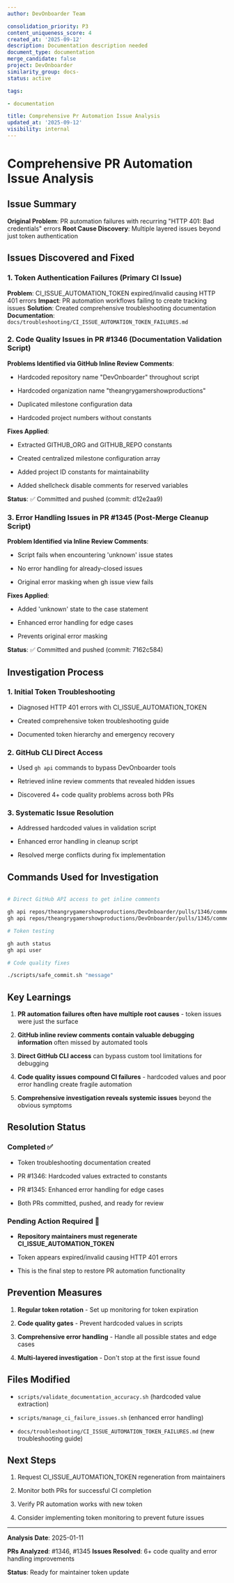 ```yaml
---
author: DevOnboarder Team

consolidation_priority: P3
content_uniqueness_score: 4
created_at: '2025-09-12'
description: Documentation description needed
document_type: documentation
merge_candidate: false
project: DevOnboarder
similarity_group: docs-
status: active

tags:

- documentation

title: Comprehensive Pr Automation Issue Analysis
updated_at: '2025-09-12'
visibility: internal
---
```


# Comprehensive PR Automation Issue Analysis

## Issue Summary

**Original Problem**: PR automation failures with recurring "HTTP 401: Bad credentials" errors
**Root Cause Discovery**: Multiple layered issues beyond just token authentication

## Issues Discovered and Fixed

### 1. Token Authentication Failures (Primary CI Issue)

**Problem**: CI_ISSUE_AUTOMATION_TOKEN expired/invalid causing HTTP 401 errors
**Impact**: PR automation workflows failing to create tracking issues
**Solution**: Created comprehensive troubleshooting documentation
**Documentation**: `docs/troubleshooting/CI_ISSUE_AUTOMATION_TOKEN_FAILURES.md`

### 2. Code Quality Issues in PR #1346 (Documentation Validation Script)

**Problems Identified via GitHub Inline Review Comments**:

- Hardcoded repository name "DevOnboarder" throughout script

- Hardcoded organization name "theangrygamershowproductions"

- Duplicated milestone configuration data

- Hardcoded project numbers without constants

**Fixes Applied**:

- Extracted GITHUB_ORG and GITHUB_REPO constants

- Created centralized milestone configuration array

- Added project ID constants for maintainability

- Added shellcheck disable comments for reserved variables

**Status**: ✅ Committed and pushed (commit: d12e2aa9)

### 3. Error Handling Issues in PR #1345 (Post-Merge Cleanup Script)

**Problem Identified via Inline Review Comments**:

- Script fails when encountering 'unknown' issue states

- No error handling for already-closed issues

- Original error masking when gh issue view fails

**Fixes Applied**:

- Added 'unknown' state to the case statement

- Enhanced error handling for edge cases

- Prevents original error masking

**Status**: ✅ Committed and pushed (commit: 7162c584)

## Investigation Process

### 1. Initial Token Troubleshooting

- Diagnosed HTTP 401 errors with CI_ISSUE_AUTOMATION_TOKEN

- Created comprehensive token troubleshooting guide

- Documented token hierarchy and emergency recovery

### 2. GitHub CLI Direct Access

- Used `gh api` commands to bypass DevOnboarder tools

- Retrieved inline review comments that revealed hidden issues

- Discovered 4+ code quality problems across both PRs

### 3. Systematic Issue Resolution

- Addressed hardcoded values in validation script

- Enhanced error handling in cleanup script

- Resolved merge conflicts during fix implementation

## Commands Used for Investigation

```bash

# Direct GitHub API access to get inline comments

gh api repos/theangrygamershowproductions/DevOnboarder/pulls/1346/comments
gh api repos/theangrygamershowproductions/DevOnboarder/pulls/1345/comments

# Token testing

gh auth status
gh api user

# Code quality fixes

./scripts/safe_commit.sh "message"

```

## Key Learnings

1. **PR automation failures often have multiple root causes** - token issues were just the surface

2. **GitHub inline review comments contain valuable debugging information** often missed by automated tools

3. **Direct GitHub CLI access** can bypass custom tool limitations for debugging

4. **Code quality issues compound CI failures** - hardcoded values and poor error handling create fragile automation

5. **Comprehensive investigation reveals systemic issues** beyond the obvious symptoms

## Resolution Status

### Completed ✅

- Token troubleshooting documentation created

- PR #1346: Hardcoded values extracted to constants

- PR #1345: Enhanced error handling for edge cases

- Both PRs committed, pushed, and ready for review

### Pending Action Required 🔄

- **Repository maintainers must regenerate CI_ISSUE_AUTOMATION_TOKEN**

- Token appears expired/invalid causing HTTP 401 errors

- This is the final step to restore PR automation functionality

## Prevention Measures

1. **Regular token rotation** - Set up monitoring for token expiration

2. **Code quality gates** - Prevent hardcoded values in scripts

3. **Comprehensive error handling** - Handle all possible states and edge cases

4. **Multi-layered investigation** - Don't stop at the first issue found

## Files Modified

- `scripts/validate_documentation_accuracy.sh` (hardcoded value extraction)

- `scripts/manage_ci_failure_issues.sh` (enhanced error handling)

- `docs/troubleshooting/CI_ISSUE_AUTOMATION_TOKEN_FAILURES.md` (new troubleshooting guide)

## Next Steps

1. Request CI_ISSUE_AUTOMATION_TOKEN regeneration from maintainers

2. Monitor both PRs for successful CI completion

3. Verify PR automation works with new token

4. Consider implementing token monitoring to prevent future issues

---

**Analysis Date**: 2025-01-11

**PRs Analyzed**: #1346, #1345
**Issues Resolved**: 6+ code quality and error handling improvements

**Status**: Ready for maintainer token update
